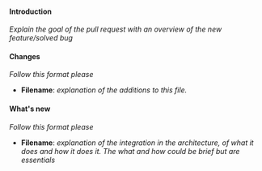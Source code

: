 #### Introduction
*Explain the goal of the pull request with an overview of the new feature/solved bug*

#### Changes
*Follow this format please*
- **Filename**: *explanation of the additions to this file.*

#### What's new
*Follow this format please*
- **Filename**: *explanation of the integration in the architecture, of what it does and how it does it. The what and how could be brief but are essentials*
